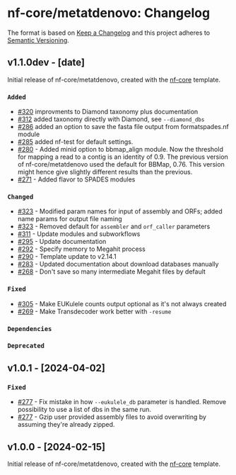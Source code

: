 # nf-core/metatdenovo: Changelog

The format is based on [Keep a Changelog](https://keepachangelog.com/en/1.0.0/)
and this project adheres to [Semantic Versioning](https://semver.org/spec/v2.0.0.html).

## v1.1.0dev - [date]

Initial release of nf-core/metatdenovo, created with the [nf-core](https://nf-co.re/) template.

### `Added`

- [#320](<[https://github.com/nf-core/metatdenovo/pull/320](https://github.com/nf-core/metatdenovo/pull/320)>) improvments to Diamond taxonomy plus documentation
- [#312](<[https://github.com/nf-core/metatdenovo/pull/312](https://github.com/nf-core/metatdenovo/pull/312)>) added taxonomy directly with Diamond, see `--diamond_dbs`
- [#286](<[https://github.com/nf-core/metatdenovo/pull/286](https://github.com/nf-core/metatdenovo/pull/286)>) added an option to save the fasta file output from formatspades.nf module
- [#285](<[https://github.com/nf-core/metatdenovo/pull/285](https://github.com/nf-core/metatdenovo/pull/285)>) added nf-test for default settings.
- [#280](<[https://github.com/nf-core/metatdenovo/issues/280](https://github.com/nf-core/metatdenovo/issues/280)>) - Added minid option to bbmap_align module. Now the threshold for mapping a read to a contig is an identity of 0.9. The previous version of nf-core/metatdenovo used the default for BBMap, 0.76. This version might hence give slightly different results than the previous.
- [#271](<[https://github.com/nf-core/metatdenovo/issues/271](https://github.com/nf-core/metatdenovo/issues/271)>) - Added flavor to SPADES modules

### `Changed`

- [#323](<[https://github.com/nf-core/metatdenovo/pull/323](https://github.com/nf-core/metatdenovo/pull/323)>) - Modified param names for input of assembly and ORFs; added name params for output file naming
- [#323](<[https://github.com/nf-core/metatdenovo/pull/323](https://github.com/nf-core/metatdenovo/pull/323)>) - Removed default for `assembler` and `orf_caller` parameters
- [#311](<[https://github.com/nf-core/metatdenovo/pull/311](https://github.com/nf-core/metatdenovo/pull/311)>) - Update modules and subworkflows
- [#295](<[https://github.com/nf-core/metatdenovo/pull/295](https://github.com/nf-core/metatdenovo/pull/295)>) - Update documentation
- [#292](<[https://github.com/nf-core/metatdenovo/pull/292](https://github.com/nf-core/metatdenovo/pull/292)>) - Specify memory to Megahit process
- [#290](<[https://github.com/nf-core/metatdenovo/pull/290](https://github.com/nf-core/metatdenovo/pull/290)>) - Template update to v2.14.1
- [#283](<[https://github.com/nf-core/metatdenovo/pull/283](https://github.com/nf-core/metatdenovo/pull/283)>) - Updated documentation about download databases manually
- [#268](<[https://github.com/nf-core/metatdenovo/pull/268](https://github.com/nf-core/metatdenovo/pull/268)>) - Don't save so many intermediate Megahit files by default

### `Fixed`

- [#305](<[https://github.com/nf-core/ampliseq/pull/681](https://github.com/nf-core/metatdenovo/pull/305)>) - Make EUKulele counts output optional as it's not always created
- [#269](<[https://github.com/nf-core/ampliseq/pull/681](https://github.com/nf-core/metatdenovo/pull/269)>) - Make Transdecoder work better with `-resume`

### `Dependencies`

### `Deprecated`

## v1.0.1 - [2024-04-02]

### `Fixed`

- [#277](https://github.com/nf-core/metatdenovo/pull/277) - Fix mistake in how `--eukulele_db` parameter is handled. Remove possibility to use a list of dbs in the same run.
- [#277](https://github.com/nf-core/metatdenovo/pull/277) - Gzip user provided assembly files to avoid overwriting by assuming they're already zipped.

## v1.0.0 - [2024-02-15]

Initial release of nf-core/metatdenovo, created with the [nf-core](https://nf-co.re/) template.

